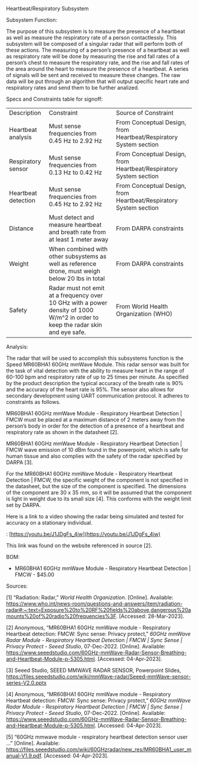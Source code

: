 
Heartbeat/Respiratory Subsystem 

Subsystem Function:

The purpose of this subsystem is to measure the presence of a heartbeat as well as measure the respiratory rate of a person contactlessly. This subsystem will be composed of a singular radar that will perform both of these actions. The measuring of a person’s presence of a heartbeat as well as respiratory rate will be done by measuring the rise and fall rates of a person’s chest to measure the respiratory rate, and the rise and fall rates of the area around the heart to measure the presence of a heartbeat. A series of signals will be sent and received to measure these changes. The raw data will be put through an algorithm that will output specific heart rate and respiratory rates and send them to be further analized.

Specs and Constraints table for signoff:			


<table>
  <tr>
   <td>Description
   </td>
   <td>Constraint
   </td>
   <td>Source of Constraint
   </td>
  </tr>
  <tr>
   <td>Heartbeat analysis
   </td>
   <td>Must sense frequencies from 0.45 Hz to 2.92 Hz
   </td>
   <td>From Conceptual Design, from Heartbeat/Respiratory System section
   </td>
  </tr>
  <tr>
   <td>Respiratory sensor
   </td>
   <td>Must sense frequencies from 0.13 Hz to 0.42 Hz
   </td>
   <td>From Conceptual Design, from Heartbeat/Respiratory System section
   </td>
  </tr>
  <tr>
   <td>Heartbeat detection
   </td>
   <td>Must sense frequencies from 0.45 Hz to 2.92 Hz
   </td>
   <td>From Conceptual Design, from Heartbeat/Respiratory System section
   </td>
  </tr>
  <tr>
   <td>Distance
   </td>
   <td>Must detect and measure heartbeat and breath rate from at least 1 meter away
   </td>
   <td>From DARPA constraints
   </td>
  </tr>
  <tr>
   <td>Weight
   </td>
   <td>When combined with other subsystems as well as reference drone, must weigh below 20 lbs in total
   </td>
   <td>From DARPA constraints
   </td>
  </tr>
  <tr>
   <td>Safety
   </td>
   <td>Radar must not emit at a frequency over 10 GHz with a power density of 1000 W/m^2 in order to keep the radar skin and eye safe.
   </td>
   <td>From World Health Organization (WHO)
   </td>
  </tr>
</table>


Analysis:

The radar that will be used to accomplish this subsystems function is the Speed MR60BHA1 60GHz mmWave Module. This radar sensor was built for the task of vital detection with the ability to measure heart in the range of 60-100 bpm and respiratory rate of up to 25 times per minute. As specified by the product description the typical accuracy of the breath rate is 90% and the accuracy of the heart rate is 95%. The sensor also allows for secondary development using UART communication protocol. It adheres to constraints as follows.

MR60BHA1 60GHz mmWave Module - Respiratory Heartbeat Detection | FMCW must be placed at a maximum distance of 2 meters away from the person’s body in order for the detection of a presence of a heartbeat and respiratory rate as shown in the datasheet [2].

MR60BHA1 60GHz mmWave Module - Respiratory Heartbeat Detection | FMCW wave emission of 10 dBm found in the powerpoint, which is safe for human tissue and also complies with the safety of the radar specified by DARPA [3].

For the MR60BHA1 60GHz mmWave Module - Respiratory Heartbeat Detection | FMCW, the specific weight of the component is not specified in the datasheet, but the size of the component is specified. The dimensions of the component are 30 x 35 mm, so it will be assumed that the component is light in weight due to its small size [4]. This conforms with the weight limit set by DARPA.

Here is a link to a video showing the radar being simulated and tested for accuracy on a stationary individual.




: [https://youtu.be/J1JDgFs_4iw](https://youtu.be/J1JDgFs_4iw) 

This link was found on the website referenced in source [2].

BOM:



*  MR60BHA1 60GHz mmWave Module - Respiratory Heartbeat Detection | FMCW - $45.00

Sources: 

[1] “Radiation: Radar,” _World Health Organization_. [Online]. Available: https://www.who.int/news-room/questions-and-answers/item/radiation-radar#:~:text=Exposure%20to%20RF%20fields%20above,dangerous%20amounts%20of%20radio%20frequencies%3F. [Accessed: 28-Mar-2023]. 

[2] Anonymous, “MR60BHA1 60GHz mmWave module - Respiratory Heartbeat detection: FMCW: Sync sense: Privacy protect,” _60GHz mmWave Radar Module - Respiratory Heartbeat Detection | FMCW | Sync Sense | Privacy Protect - Seeed Studio_, 07-Dec-2022. [Online]. Available: https://www.seeedstudio.com/60GHz-mmWave-Radar-Sensor-Breathing-and-Heartbeat-Module-p-5305.html. [Accessed: 04-Apr-2023]. 

[3] Seeed Studio, SEEED MMWAVE RADAR SENSOR, Powerpoint Slides, https://files.seeedstudio.com/wiki/mmWave-radar/Seeed-mmWave-sensor-series-V2.0.pptx

[4] Anonymous, “MR60BHA1 60GHz mmWave module - Respiratory Heartbeat detection: FMCW: Sync sense: Privacy protect,” _60GHz mmWave Radar Module - Respiratory Heartbeat Detection | FMCW | Sync Sense | Privacy Protect - Seeed Studio_, 07-Dec-2022. [Online]. Available: https://www.seeedstudio.com/60GHz-mmWave-Radar-Sensor-Breathing-and-Heartbeat-Module-p-5305.html. [Accessed: 04-Apr-2023]. 

[5] “60GHz mmwave module - respiratory heartbeat detection sensor user ...” [Online]. Available: https://files.seeedstudio.com/wiki/60GHzradar/new_res/MR60BHA1_user_manual-V1.9.pdf. [Accessed: 04-Apr-2023]. 




